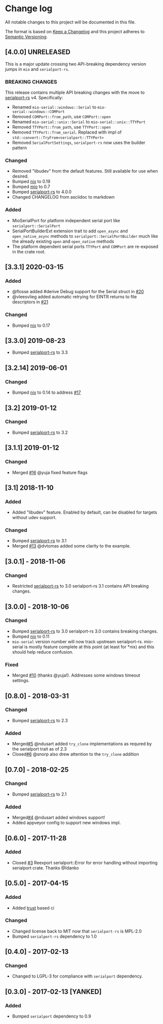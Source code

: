 # Change log

All notable changes to this project will be documented in this file.

The format is based on [Keep a Changelog](http://keepachangelog.com/)
and this project adheres to [Semantic Versioning](http://semver.org/).

## [4.0.0] UNRELEASED
This is a major update crossing two API-breaking dependency version jumps in `mio` and
`serialport-rs`.

### BREAKING CHANGES
This release contains multiple API breaking changes with the move to [serialport-rs](https://gitlab.com/sussurrrus/serialport-rs) v4.
Specifically:

* Renamed `mio-serial::windows::Serial` to `mio-serial::windows::COMPort`
* Removed `COMPort::from_path`, use `COMPort::open`
* Renamed `mio-serial::unix::Serial` to `mio-serial::unix::TTYPort`
* Removed `TTYPort::from_path`, use `TTYPort::open`
* Removed `TTYPort::from_serial`.  Replaced with impl of `std::convert::TryFrom<serialport::TTYPort>`
* Removed `SerialPortSettings`, `serialport-rs` now uses the builder pattern

### Changed
* Removed "libudev" from the default features.  Still available for use when desired.
* Bumped [nix](https://github.com/nix-rust/nix) to 0.19
* Bumped [mio](https://github.com/tokio-rs/mio) to 0.7
* Bumped [serialport-rs](https://gitlab.com/sussurrrus/serialport-rs) to 4.0.0
* Changed CHANGELOG from asciidoc to markdown

### Added
* MioSerialPort for platform independent serial port like `serialport::SerialPort`
* SerialPortBuilderExt extension trait to add `open_async` and `open_native_async` methods
  to `serialport::SerialPortBuilder` much like the already existing `open` and `open_native`
  methods
* The platform dependent serial ports `TTYPort` and `COMPort` are re-exposed in the crate root.

## [3.3.1] 2020-03-15
### Added
* @flosse added #derive Debug support for the Serial struct in [#20](https://github.com/berkowski/mio-serial/pull/20)
* @vleesvlieg added automatic retrying for EINTR returns to file descriptors in [#21](https://github.com/berkowski/mio-serial/pull/21)

### Changed
* Bumped [nix](https://github.com/nix-rust/nix) to 0.17

## [3.3.0] 2019-08-23
* Bumped [serialport-rs](https://gitlab.com/susurrus/serialport-rs) to 3.3

## [3.2.14] 2019-06-01
### Changed
* Bumped [nix](https://github.com/nix-rust/nix) to 0.14 to address [#17](https://github.com/berkowski/mio-serial/issues/17)

## [3.2] 2019-01-12
### Changed
* Bumped [serialport-rs](https://gitlab.com/susurrus/serialport-rs) to 3.2

## [3.1.1] 2019-01-12
### Changed
* Merged [#16](https://github/berkowski/mio-serial/pull/16) @yuja fixed feature flags

## [3.1] 2018-11-10
### Added
* Added "libudev" feature.  Enabled by default, can be disabled for targets without udev support.

### Changed
* Bumped [serialport-rs](https://gitlab.com/susurrus/serialport-rs) to 3.1
* Merged [#13](https://github.com/berkowski/mio-serial/pull/13) @dvtomas added some clarity to the example.

## [3.0.1] - 2018-11-06
### Changed
* Restricted [serialport-rs](https://gitlab.com/susurrus/serialport-rs) to 3.0
  serialport-rs 3.1 contains API breaking changes.

## [3.0.0] - 2018-10-06
### Changed
* Bumped [serialport-rs](https://gitlab.com/susurrus/serialport-rs) to 3.0
  serialport-rs 3.0 contains breaking changes.
* Bumped [nix](https://github.com/nix-rust/nix) to 0.11
* `mio-serial` version number will now track upstream serialport-rs.  mio-serial
  is mostly feature complete at this point (at least for *nix) and this should
  help reduce confusion.

### Fixed
* Merged [#10](https://github.com/berkowski/mio-serial/pull/10) (thanks @yuja!).  Addresses some
  windows timeout settings.

## [0.8.0] - 2018-03-31
### Changed
* Bumped [serialport-rs](https://gitlab.com/susurrus/serialport-rs) to 2.3

### Added
* Merged[#5](https://github.com/berkowski/mio-serial/pull/5) @ndusart added `try_clone` implementations as requred
  by the serialport trait as of 2.3
* Closed[#6](https://github.com/berkowski/mio-serial/pull/6) @snorp also drew attention to the `try_clone` addition

## [0.7.0] - 2018-02-25
### Changed
* Bumped [serialport-rs](https://gitlab.com/susurrus/serialport-rs) to 2.1

### Added
* Merged[#4](https://github.com/berkowski/mio-serial/pull/4) @ndusart added windows support!
* Added appveyor config to support new windows impl.

## [0.6.0] - 2017-11-28
### Added
* Closed [#3](https://github.com/berkowski/mio-serial/pull/3) Reexport serialport::Error for error handling without importing serialport crate.
  Thanks @Idanko

## [0.5.0] - 2017-04-15
### Added
* Added [trust](https://github.com/japaric/trust) based ci

### Changed
* Changed license back to MIT now that `serialport-rs` is MPL-2.0
* Bumped `serialport-rs` dependency to 1.0

## [0.4.0] - 2017-02-13
### Changed
* Changed to LGPL-3 for compliance with `serialport` dependency.

## [0.3.0] - 2017-02-13 [YANKED]
### Added
* Bumped `serialport` dependency to 0.9
